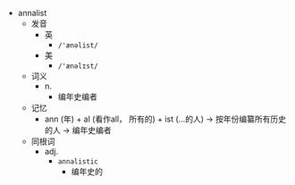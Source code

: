 - annalist
  - 发音
    - 英
      - `/'ænəlist/`
    - 美
      - `/'ænəlɪst/`
  - 词义
    - n.
      - 编年史编者
  - 记忆
    - ann (年) + al (看作all， 所有的) + ist (…的人) → 按年份编纂所有历史的人 → 编年史编者
  - 同根词
    - adj.
      - `annalistic`
        - 编年史的
